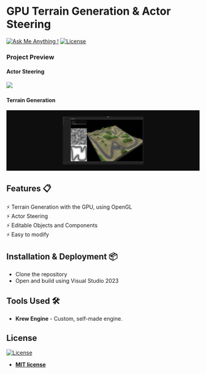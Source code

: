 # GPU Terrain Generation & Actor Steering

[![Ask Me Anything !](https://img.shields.io/badge/ask%20me-linkedin-1abc9c.svg)](https://www.linkedin.com/in/diegorr/)
[![License](http://img.shields.io/:license-mit-blue.svg?style=flat-square)](http://badges.mit-license.org)

### Project Preview
#### Actor Steering
<img src="images/Showcase.gif" width="900">


#### Terrain Generation
<img src="images/ShowcaseTerrain.jpg" width="900">
  

## Features 📋
⚡️ Terrain Generation with the GPU, using OpenGL\
⚡️ Actor Steering\
⚡️ Editable Objects and Components\
⚡️ Easy to modify

## Installation & Deployment 📦
- Clone the repository
- Open and build using Visual Studio 2023


## Tools Used 🛠️
* <b>Krew Engine</b> - Custom, self-made engine.

## License
[![License](http://img.shields.io/:license-mit-blue.svg?style=flat-square)](http://badges.mit-license.org)

- **[MIT license](http://opensource.org/licenses/mit-license.php)**
